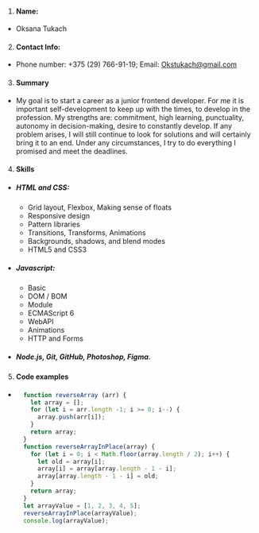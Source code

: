 1. #### Name: 
- Oksana Tukach
2. #### Contact Info: 
- Phone number: +375 (29) 766-91-19; Email: Okstukach@gmail.com
3. #### Summary 
- My goal is to start a career as a junior frontend developer. For me it is important self-development to keep up with the times, to develop in the profession. My strengths are: commitment, high learning, punctuality, autonomy in decision-making, desire to constantly develop. If any problem arises, I will still continue to look for solutions and will certainly bring it to an end. Under any circumstances, I try to do everything I promised and meet the deadlines.
4. #### Skills
- ##### HTML and CSS:
  - Grid layout, Flexbox, Making sense of floats
  - Responsive design
  - Pattern libraries
  - Transitions, Transforms, Animations
  - Backgrounds, shadows, and blend modes
  - HTML5 and CSS3
- ##### Javascript:
  - Basic
  - DOM / BOM
  - Module
  - ECMAScript 6
  - WebAPI
  - Animations
  - HTTP and Forms
- ##### Node.js, Git, GitHub, Photoshop, Figma.
5. #### Code examples 
  - ``` javascript 
      function reverseArray (arr) {
        let array = [];
        for (let i = arr.length -1; i >= 0; i--) {
          array.push(arr[i]);
        } 
        return array; 
      } 
      function reverseArrayInPlace(array) {
        for (let i = 0; i < Math.floor(array.length / 2); i++) {
          let old = array[i];
          array[i] = array[array.length - 1 - i];
          array[array.length - 1 - i] = old;
        } 
        return array;
      } 
      let arrayValue = [1, 2, 3, 4, 5];
      reverseArrayInPlace(arrayValue);
      console.log(arrayValue);
      ```